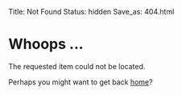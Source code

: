 Title: Not Found
Status: hidden
Save_as: 404.html

# Whoops ...

The requested item could not be located. 

Perhaps you might want to get back [home](/)?